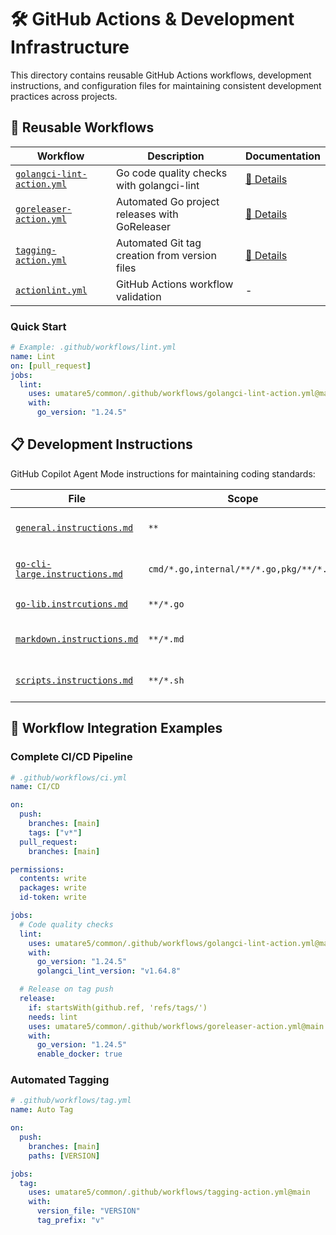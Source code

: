 # 🛠️ GitHub Actions & Development Infrastructure

This directory contains reusable GitHub Actions workflows, development instructions, and configuration files for maintaining consistent development practices across projects.

## 🚀 Reusable Workflows

| Workflow                                                         | Description                                   | Documentation                       |
| ---------------------------------------------------------------- | --------------------------------------------- | ----------------------------------- |
| [`golangci-lint-action.yml`](workflows/golangci-lint-action.yml) | Go code quality checks with golangci-lint     | [📖 Details](docs/golangci-lint.md) |
| [`goreleaser-action.yml`](workflows/goreleaser-action.yml)       | Automated Go project releases with GoReleaser | [📖 Details](docs/goreleaser.md)    |
| [`tagging-action.yml`](workflows/tagging-action.yml)             | Automated Git tag creation from version files | [📖 Details](docs/tagging.md)       |
| [`actionlint.yml`](workflows/actionlint.yml)                     | GitHub Actions workflow validation            | -                                   |

### Quick Start

```yaml
# Example: .github/workflows/lint.yml
name: Lint
on: [pull_request]
jobs:
  lint:
    uses: umatare5/common/.github/workflows/golangci-lint-action.yml@main
    with:
      go_version: "1.24.5"
```

## 📋 Development Instructions

GitHub Copilot Agent Mode instructions for maintaining coding standards:

| File                                                                        | Scope                                   | Description                       |
| --------------------------------------------------------------------------- | --------------------------------------- | --------------------------------- |
| [`general.instructions.md`](instructions/general.instructions.md)           | `**`                                    | General development guidelines    |
| [`go-cli-large.instructions.md`](instructions/go-cli-large.instructions.md) | `cmd/*.go,internal/**/*.go,pkg/**/*.go` | Large CLI application development |
| [`go-lib.instrcutions.md`](instructions/go-lib.instrcutions.md)             | `**/*.go`                               | Go library/SDK development        |
| [`markdown.instructions.md`](instructions/markdown.instructions.md)         | `**/*.md`                               | Markdown documentation standards  |
| [`scripts.instructions.md`](instructions/scripts.instructions.md)           | `**/*.sh`                               | Bash shell scripting guidelines   |

## 🔄 Workflow Integration Examples

### Complete CI/CD Pipeline

```yaml
# .github/workflows/ci.yml
name: CI/CD

on:
  push:
    branches: [main]
    tags: ["v*"]
  pull_request:
    branches: [main]

permissions:
  contents: write
  packages: write
  id-token: write

jobs:
  # Code quality checks
  lint:
    uses: umatare5/common/.github/workflows/golangci-lint-action.yml@main
    with:
      go_version: "1.24.5"
      golangci_lint_version: "v1.64.8"

  # Release on tag push
  release:
    if: startsWith(github.ref, 'refs/tags/')
    needs: lint
    uses: umatare5/common/.github/workflows/goreleaser-action.yml@main
    with:
      go_version: "1.24.5"
      enable_docker: true
```

### Automated Tagging

```yaml
# .github/workflows/tag.yml
name: Auto Tag

on:
  push:
    branches: [main]
    paths: [VERSION]

jobs:
  tag:
    uses: umatare5/common/.github/workflows/tagging-action.yml@main
    with:
      version_file: "VERSION"
      tag_prefix: "v"
```
